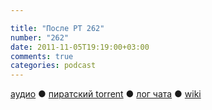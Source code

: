```yaml
---

title: "После РТ 262"
number: "262"
date: 2011-11-05T19:19:00+03:00
comments: true
categories: podcast
---
```

[аудио](http://cdn.radio-t.com/rt262post.mp3) ● [пиратский torrent](http://pirates.radio-t.com/torrents/rt262post.mp3.torrent) ● [лог чата](http://chat.radio-t.com/logs/radio-t-262.html) ● [wiki](http://wiki.radio-t.com/%D0%9F%D0%BE%D1%81%D0%BB%D0%B5_%D0%A0%D0%A2_262)<audio src="http://cdn.radio-t.com/rt262post.mp3" preload="none">
